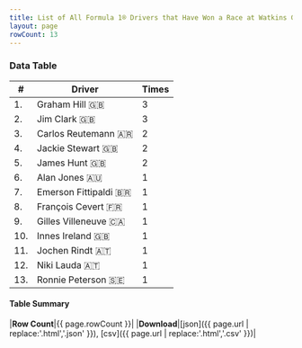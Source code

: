 ```yaml
---
title: List of All Formula 1® Drivers that Have Won a Race at Watkins Glen
layout: page
rowCount: 13
---
```


<canvas id="chart" width="400" height="180"></canvas>
<script>
var data = {
    "datasets": [
        {
            "backgroundColor": [
                "#f3a935",
                "#f3a935",
                "#f3a935",
                "#f3a935",
                "#f3a935",
                "#f3a935",
                "#f3a935",
                "#f3a935",
                "#f3a935",
                "#f3a935",
                "#f3a935",
                "#f3a935",
                "#f3a935"
            ],
            "borderColor": [
                "#f68639",
                "#f68639",
                "#f68639",
                "#f68639",
                "#f68639",
                "#f68639",
                "#f68639",
                "#f68639",
                "#f68639",
                "#f68639",
                "#f68639",
                "#f68639",
                "#f68639"
            ],
            "borderWidth": 1,
            "data": [
                3.0,
                3.0,
                2.0,
                2.0,
                2.0,
                1.0,
                1.0,
                1.0,
                1.0,
                1.0,
                1.0,
                1.0,
                1.0
            ],
            "label": "Times"
        }
    ],
    "labels": [
        "Graham Hill",
        "Jim Clark",
        "Carlos Reutemann",
        "Jackie Stewart",
        "James Hunt",
        "Alan Jones",
        "Emerson Fittipaldi",
        "François Cevert",
        "Gilles Villeneuve",
        "Innes Ireland",
        "Jochen Rindt",
        "Niki Lauda",
        "Ronnie Peterson"
    ]
};
var options = {
  legend: {
    display: false
  },
  scales: {
    xAxes: [{
      ticks: {
        beginAtZero: true,
        maxRotation: 180,
        display: window.innerWidth > 800
      }
    }],
    yAxes: [{
      ticks: {
        beginAtZero: true
      }
    }]
  },
  onResize: function(chart, size) {
    chart.options.scales.xAxes[0].ticks.display = size.width > 800;
  }
};
var chart = new Chart("chart", {
    data: data,
    type: 'bar',
    options: options
});
</script>

<!-- div id="chart-navigation">
<button onclick="window.location = chart.toBase64Image();">Save as Image</button>
<button onclick="window.location = chart.toBase64Image();">Hello</button>
<button onclick="window.location = chart.toBase64Image();">Hello</button>
<select>
<option>one</option>
<option>two</option>
<option>three</option>
</select>
</div -->




### Data Table

| # | Driver | Times |
|--|--|--|
| 1. | Graham Hill 🇬🇧 | 3 |
| 2. | Jim Clark 🇬🇧 | 3 |
| 3. | Carlos Reutemann 🇦🇷 | 2 |
| 4. | Jackie Stewart 🇬🇧 | 2 |
| 5. | James Hunt 🇬🇧 | 2 |
| 6. | Alan Jones 🇦🇺 | 1 |
| 7. | Emerson Fittipaldi 🇧🇷 | 1 |
| 8. | François Cevert 🇫🇷 | 1 |
| 9. | Gilles Villeneuve 🇨🇦 | 1 |
| 10. | Innes Ireland 🇬🇧 | 1 |
| 11. | Jochen Rindt 🇦🇹 | 1 |
| 12. | Niki Lauda 🇦🇹 | 1 |
| 13. | Ronnie Peterson 🇸🇪 | 1 |

#### Table Summary

|**Row Count**|{{ page.rowCount }}|
|**Download**|[json]({{ page.url | replace:'.html','.json' }}), [csv]({{ page.url | replace:'.html','.csv' }})|
